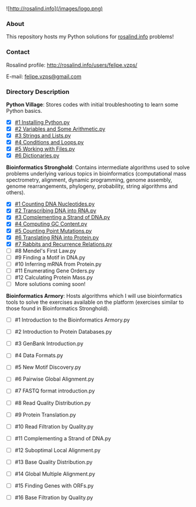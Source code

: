 ![http://rosalind.info](/images/logo.png)

### About 
This repository hosts my Python solutions for [rosalind.info](http://rosalind.info) problems!

### Contact
Rosalind profile: http://rosalind.info/users/felipe.vzps/

E-mail: felipe.vzps@gmail.com

### Directory Description
**Python Village**: Stores codes with initial troubleshooting to learn some Python basics.

- [x] [#1 Installing Python.py](https://github.com/felipevzps/rosalind.info/blob/master/Python%20Village/%231%20Installing%20Python.py)
- [x] [#2 Variables and Some Arithmetic.py](https://github.com/felipevzps/rosalind.info/blob/master/Python%20Village/%232%20Variables%20and%20Some%20Arithmetic.py)
- [x] [#3 Strings and Lists.py](https://github.com/felipevzps/rosalind.info/blob/master/Python%20Village/%233%20Strings%20and%20Lists.py)
- [x] [#4 Conditions and Loops.py](https://github.com/felipevzps/rosalind.info/blob/master/Python%20Village/%234%20Conditions%20and%20Loops.py)
- [x] [#5 Working with Files.py](https://github.com/felipevzps/rosalind.info/blob/master/Python%20Village/%235%20Working%20with%20Files.py)
- [x] [#6 Dictionaries.py](https://github.com/felipevzps/rosalind.info/blob/master/Python%20Village/%236%20Dictionaries.py)

**Bioinformatics Stronghold**: Contains intermediate algorithms used to solve problems underlying various topics in bioinformatics (computational mass spectrometry, alignment, dynamic programming, genome assembly, genome rearrangements, phylogeny, probability, string algorithms and others).

- [x] [#1 Counting DNA Nucleotides.py](https://github.com/felipevzps/rosalind.info/blob/master/Bioinformatics%20Stronghold/%231.1%20Counting%20DNA%20Nucleotides.py)
- [x] [#2 Transcribing DNA into RNA.py](https://github.com/felipevzps/rosalind.info/blob/master/Bioinformatics%20Stronghold/%232%20Transcribing%20DNA%20into%20RNA.py)
- [x] [#3 Complementing a Strand of DNA.py](https://github.com/felipevzps/rosalind.info/blob/master/Bioinformatics%20Stronghold/%233%20Complementing%20a%20Strand%20of%20DNA.py)
- [x] [#4 Computing GC Content.py](https://github.com/felipevzps/rosalind.info/blob/master/Bioinformatics%20Stronghold/%234%20Computing%20GC%20Content.py)
- [x] [#5 Counting Point Mutations.py](https://github.com/felipevzps/rosalind.info/blob/master/Bioinformatics%20Stronghold/%235%20Counting%20Point%20Mutations.py)
- [x] [#6 Translating RNA into Protein.py](https://github.com/felipevzps/rosalind.info/blob/master/Bioinformatics%20Stronghold/%236%20Translating%20RNA%20into%20Protein.py)
- [x] [#7 Rabbits and Recurrence Relations.py](https://github.com/felipevzps/rosalind.info/blob/master/Bioinformatics%20Stronghold/%237%20Finding%20a%20Motif%20in%20DNA.py)
- [ ] #8 Mendel's First Law.py
- [ ] #9 Finding a Motif in DNA.py
- [ ] #10 Inferring mRNA from Protein.py
- [ ] #11 Enumerating Gene Orders.py
- [ ] #12 Calculating Protein Mass.py
- [ ] More solutions coming soon!

**Bioinformatics Armory**: Hosts algorithms which I will use bioinformatics tools to solve the exercises available on the platform (exercises similar to those found in Bioinformatics Stronghold).

- [ ] #1 Introduction to the Bioinformatics Armory.py
- [ ] #2 Introduction to Protein Databases.py
- [ ] #3 GenBank Introduction.py
- [ ] #4 Data Formats.py
- [ ] #5 New Motif Discovery.py
- [ ] #6 Pairwise Global Alignment.py
- [ ] #7 FASTQ format introduction.py
- [ ] #8 Read Quality Distribution.py
- [ ] #9 Protein Translation.py
- [ ] #10 Read Filtration by Quality.py
- [ ] #11 Complementing a Strand of DNA.py
- [ ] #12 Suboptimal Local Alignment.py
- [ ] #13 Base Quality Distribution.py
- [ ] #14 Global Multiple Alignment.py
- [ ] #15 Finding Genes with ORFs.py
- [ ] #16 Base Filtration by Quality.py


